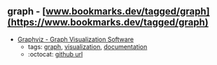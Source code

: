 graph - [www.bookmarks.dev/tagged/graph](https://www.bookmarks.dev/tagged/graph)
---
* [Graphviz - Graph Visualization Software](https://graphviz.org/)
    * tags: [graph](../tagged/graph.md), [visualization](../tagged/visualization.md), [documentation](../tagged/documentation.md)
    * :octocat: [github url](https://gitlab.com/graphviz/graphviz/)
